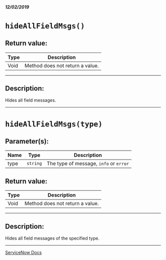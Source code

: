 ##### 12/02/2019
# `hideAllFieldMsgs()`

## Return value:
| Type | Description |
|---|---|
| Void | Method does not return a value. |

---

## Description:
Hides all field messages.

---

# `hideAllFieldMsgs(type)`

## Parameter(s):
| Name | Type | Description |
|---|---|---|
| type | `string` | The type of message, `info` or `error` |

## Return value:
| Type | Description |
|---|---|
| Void | Method does not return a value. |

---

## Description:
Hides all field messages of the specified type.

---


[ServiceNow Docs](https://developer.servicenow.com/app.do#!/api_doc?v=newyork&id=r_GlideFormHideAllFieldMsgs)